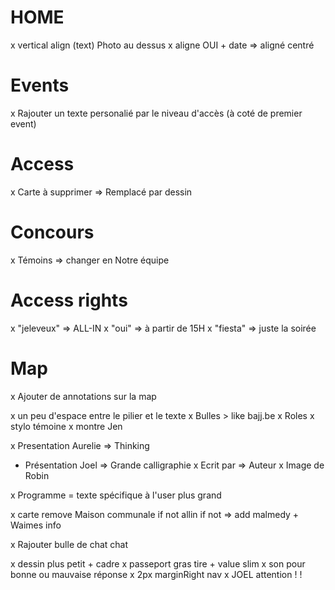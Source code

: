 # HOME
x vertical align (text) Photo au dessus
x aligne OUI + date => aligné centré

# Events
x Rajouter un texte personalié par le niveau d'accès (à coté de premier event)

# Access
x Carte à supprimer => Remplacé par dessin

# Concours
x Témoins => changer en Notre équipe

# Access rights
x "jeleveux" => ALL-IN
x "oui" => à partir de 15H
x "fiesta" => juste la soirée

# Map
x Ajouter de annotations sur la map


x un peu d'espace entre le pilier et le texte
x Bulles > like bajj.be
x Roles 
x  stylo témoine
x  montre Jen

x Presentation Aurelie => Thinking
- Présentation Joel => Grande calligraphie 
x Ecrit par => Auteur
x Image de Robin

x Programme = texte spécifique à l'user plus grand

x carte 
  remove Maison communale if not allin 
  if not => add malmedy + Waimes info

x Rajouter bulle de chat chat

x dessin plus petit + cadre
x passeport gras tire + value slim
x son pour bonne ou mauvaise réponse
x 2px marginRight nav
x JOEL attention ! !